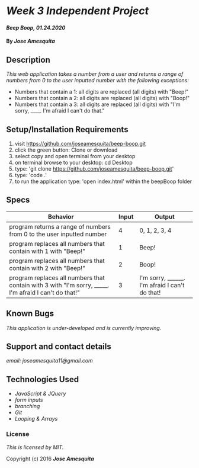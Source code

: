 # _Week 3 Independent Project_

#### _Beep Boop, 01.24.2020_

#### By _**Jose Amesquita**_

## Description

_This web application takes a number from a user and returns a range of numbers from 0 to the user inputted number with the following exceptions:_

* Numbers that contain a 1: all digits are replaced (all digits) with "Beep!"
* Numbers that contain a 2: all digits are replaced (all digits) with "Boop!"
* Numbers that contain a 3: all digits are replaced (all digits) with "I'm sorry, ____. I'm afraid I can't do that."

## Setup/Installation Requirements

1. visit https://github.com/joseamesquita/beep-boop.git
2. click the green button: Clone or download 
3. select copy and open terminal from your desktop
4. on terminal browse to your desktop: cd Desktop
5. type: 'git clone https://github.com/joseamesquita/beep-boop.git'
6. type: 'code .' 
7. to run the application type: 'open index.html' within the beepBoop folder

## Specs

Behavior | Input | Output
--- | --- | ---
program returns a range of numbers from 0 to the user inputted number | 4 | 0, 1, 2, 3, 4
program replaces all numbers that contain with 1 with "Beep!" | 1 | Beep!
program replaces all numbers that contain with 2 with "Beep!" | 2 | Boop!
program replaces all numbers that contain with 3 with "I'm sorry, _____. I'm afraid I can't do that!" | 3 | I'm sorry, ______. I'm afraid I can't do that!


## Known Bugs

_This application is under-developed and is currently improving._

## Support and contact details

_email: joseamesquita11@gmail.com_

## Technologies Used

* _JavaScript & JQuery_
* _form inputs_
* _branching_
* _Git_
* _Looping & Arrays_

### License

*This is licensed by MIT.*

Copyright (c) 2016 **_Jose Amesquita_**
